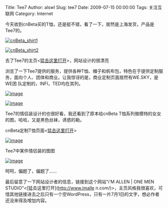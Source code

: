 Title: Tee7
Author: alswl
Slug: tee7
Date: 2009-07-15 00:00:00
Tags: 关注互联网
Category: Internet

今天收到cnBeta买的T恤，还是挺不错，看了一下，居然是上海发货，产品是Tee7的。

[![cnBeta_shirt1](http://upload-log4d.qiniudn.com/2009/07/20090715-300x225.jpg)](https://ohsolnxaa.qnssl.com/2009/07/20090715.jpg)

[![cnBeta_shirt2](https://ohsolnxaa.qnssl.com/2009/07/20090715001-300x225.jpg)](https://ohsolnxaa.qnssl.com/2009/07/20090715001.jpg)

去了Tee7的主页<[猛击这里打开](http://www.tee7.com/)>，网站设计的很漂亮

浏览了一下Tee7提供的服务，提供各种T恤、帽子和帆布包，特色在于提供定制服务，面向个人、团体和商业。让我惊讶的是，商业定制页面居然有WE.SKY，是WE团
队定制的，INFI，TED均在其列。

[![image](http://www.tee7.com/upload/models/451_325/1236967530781.jpg)](http://www.tee7.com/upload/models/451_325/1236967530781.jpg)

[![image](http://www.tee7.com/img/business/we_title.jpg)](http://www.tee7.com/img/business/we_title.jpg)

Tee7的情侣装设计的也很好看，我还看到了原本给cnBeta T恤系列做模特的女女的图，哈哈，又是黑色丝袜，诱惑的勒。

cnBeta定制T恤页面<[猛击这里打开](http://www.cnbeta.com/articles/88397.htm?tj=1)>

[![image](http://www.tonyzhang.com/taobao/7c-white.jpg)](http://www.tonyzhang.com/taobao/7c-white.jpg)

Tee7中某件情侣装的图图

[![image](http://www.tee7.com/upload/models/451_325/1240374655943.jpg)](http://www.tee7.com/upload/models/451_325/1240374655943.jpg)

呵呵，偏题了，偏题了……

最后留意了一下网站设计者的信息，链接到这个网站"i'M ALLEN | ONE MEN STUDIO"<[猛击这里打开](http://www.imalle
n.com/)>，主页风格我很喜欢，可惜其他链接进去之后只有一个空WordPress，只有一片7月1日的文字，想必作者还没来得及增加内容。

